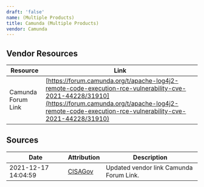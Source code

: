 ```yaml
---
draft: 'false'
name: (Multiple Products)
title: Camunda (Multiple Products)
vendor: Camunda
---
```


## Vendor Resources
| Resource | Link |
| --- | --- |
| Camunda Forum Link | [https://forum.camunda.org/t/apache-log4j2-remote-code-execution-rce-vulnerability-cve-2021-44228/31910](https://forum.camunda.org/t/apache-log4j2-remote-code-execution-rce-vulnerability-cve-2021-44228/31910) |



## Sources
| Date | Attribution | Description |
| --- | --- | --- |
| 2021-12-17 14:04:59 | [CISAGov](https://raw.githubusercontent.com/cisagov/log4j-affected-db/develop/README.md) | Updated vendor link Camunda Forum Link.  |
